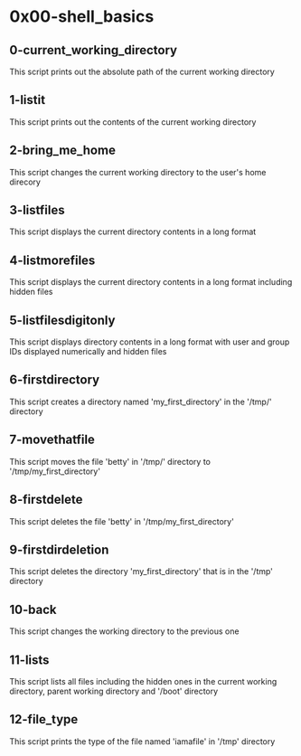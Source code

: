 # 0x00-shell_basics
## 0-current_working_directory
This script prints out the absolute path of the current working directory
## 1-listit
This script prints out the contents of the current working directory
## 2-bring_me_home
This script changes the current working directory to the user's home direcory
## 3-listfiles
This script displays the current directory contents in a long format
## 4-listmorefiles
This script displays the current directory contents in a long format including hidden files
## 5-listfilesdigitonly
This script displays directory contents in a long format with user and group IDs displayed numerically and hidden files
## 6-firstdirectory
This script creates a directory named 'my_first_directory' in the '/tmp/' directory
## 7-movethatfile
This script moves the file 'betty' in '/tmp/' directory to '/tmp/my_first_directory'
## 8-firstdelete
This script deletes the file 'betty' in '/tmp/my_first_directory'
## 9-firstdirdeletion
This script deletes the directory 'my_first_directory' that is in the '/tmp' directory
## 10-back
This script changes the working directory to the previous one
## 11-lists
This script lists all files including the hidden ones in the current working directory, parent working directory and '/boot' directory
## 12-file_type
This script prints the type of the file named 'iamafile' in '/tmp' directory
